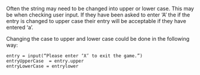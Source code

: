 Often the string may need to be changed into upper or lower case.
This may be when checking user input. If they have been asked to enter ‘A’ the if the entry is changed to upper case their entry will be acceptable if they have entered ‘a’.

Changing the case to upper and lower case could be done in the following way:
```
entry = input(“Please enter ‘X’ to exit the game.”)
entryUpperCase  = entry.upper
entryLowerCase = entrylower
```